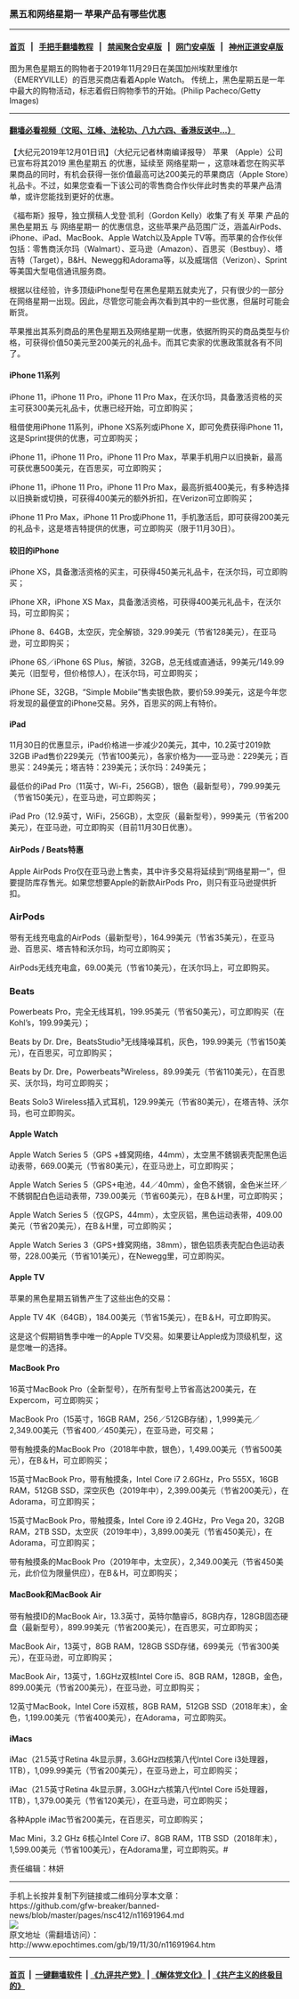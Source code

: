 ### 黑五和网络星期一 苹果产品有哪些优惠
------------------------

#### [首页](https://github.com/gfw-breaker/banned-news/blob/master/README.md) &nbsp;&nbsp;|&nbsp;&nbsp; [手把手翻墙教程](https://github.com/gfw-breaker/guides/wiki) &nbsp;&nbsp;|&nbsp;&nbsp; [禁闻聚合安卓版](https://github.com/gfw-breaker/bn-android) &nbsp;&nbsp;|&nbsp;&nbsp; [网门安卓版](https://github.com/oGate2/oGate) &nbsp;&nbsp;|&nbsp;&nbsp; [神州正道安卓版](https://github.com/SzzdOgate/update) 



<div><img alt="" class="aligncenter wp-post-image" src="http://i.epochtimes.com/assets/uploads/2019/12/GettyImages-1185492794-600x400.jpg"/>
<div class="red16 caption">
 图为黑色星期五的购物者于2019年11月29日在美国加州埃默里维尔（EMERYVILLE）的百思买商店看着Apple Watch。 传统上，黑色星期五是一年中最大的购物活动，标志着假日购物季节的开始。(Philip Pacheco/Getty Images)
</div>
</div><hr/>

#### [翻墙必看视频（文昭、江峰、法轮功、八九六四、香港反送中...）](https://github.com/gfw-breaker/banned-news/blob/master/pages/links.md)

<div><p>
 【大纪元2019年12月01日讯】（大纪元记者林南编译报导）
 <ok href="http://www.epochtimes.com/gb/tag/%E8%8B%B9%E6%9E%9C.html">
  苹果
 </ok>
 （Apple）公司已宣布将其2019
 <ok href="http://www.epochtimes.com/gb/tag/%E9%BB%91%E8%89%B2%E6%98%9F%E6%9C%9F%E4%BA%94.html">
  黑色星期五
 </ok>
 的优惠，延续至
 <ok href="http://www.epochtimes.com/gb/tag/%E7%BD%91%E7%BB%9C%E6%98%9F%E6%9C%9F%E4%B8%80.html">
  网络星期一
 </ok>
 ，这意味着您在购买苹果商品的同时，有机会获得一张价值最高可达200美元的苹果商店（Apple Store）礼品卡。不过，如果您查看一下该公司的零售商合作伙伴此时售卖的苹果产品清单，或许您能找到更好的优惠。
</p>
<p>
 《福布斯》报导，独立撰稿人戈登·凯利（Gordon Kelly）收集了有关
 <ok href="http://www.epochtimes.com/gb/tag/%E8%8B%B9%E6%9E%9C.html">
  苹果
 </ok>
 产品的
 <ok href="http://www.epochtimes.com/gb/tag/%E9%BB%91%E8%89%B2%E6%98%9F%E6%9C%9F%E4%BA%94.html">
  黑色星期五
 </ok>
 与
 <ok href="http://www.epochtimes.com/gb/tag/%E7%BD%91%E7%BB%9C%E6%98%9F%E6%9C%9F%E4%B8%80.html">
  网络星期一
 </ok>
 的优惠信息，这些苹果产品范围广泛，涵盖AirPods、iPhone、iPad、MacBook、Apple Watch以及Apple TV等。而苹果的合作伙伴包括：零售商沃尔玛（Walmart）、亚马逊（Amazon）、百思买（Bestbuy）、塔吉特（Target），B&amp;H、Newegg和Adorama等，以及威瑞信（Verizon）、Sprint等美国大型电信通讯服务商。
</p>
<p>
 根据以往经验，许多顶级iPhone型号在黑色星期五就卖光了，只有很少的一部分在网络星期一出现。因此，尽管您可能会再次看到其中的一些优惠，但届时可能会断货。
</p>
<p>
 苹果推出其系列商品的黑色星期五及网络星期一优惠，依据所购买的商品类型与价格，可获得价值50美元至200美元的礼品卡。而其它卖家的优惠政策就各有不同了。
</p>
<h4>
 iPhone 11系列
</h4>
<p>
 iPhone 11，iPhone 11 Pro，iPhone 11 Pro Max，在沃尔玛，具备激活资格的买主可获300美元礼品卡，优惠已经开始，可立即购买；
</p>
<p>
 租借使用iPhone 11系列，iPhone XS系列或iPhone X，即可免费获得iPhone 11，这是Sprint提供的优惠，可立即购买；
</p>
<p>
 iPhone 11，iPhone 11 Pro，iPhone 11 Pro Max，苹果手机用户以旧换新，最高可获优惠500美元，在百思买，可立即购买；
</p>
<p>
 iPhone 11，iPhone 11 Pro，iPhone 11 Pro Max，最高折抵400美元，有多种选择以旧换新或切换，可获得400美元的额外折扣，在Verizon可立即购买；
</p>
<p>
 iPhone 11 Pro Max，iPhone 11 Pro或iPhone 11，手机激活后，即可获得200美元的礼品卡，这是塔吉特提供的优惠，可立即购买（限于11月30日）。
</p>
<h4>
 较旧的iPhone
</h4>
<p>
 iPhone XS，具备激活资格的买主，可获得450美元礼品卡，在沃尔玛，可立即购买；
</p>
<p>
 iPhone XR，iPhone XS Max，具备激活资格，可获得400美元礼品卡，在沃尔玛，可立即购买；
</p>
<p>
 iPhone 8、64GB，太空灰，完全解锁，329.99美元（节省128美元），在亚马逊，可立即购买；
</p>
<p>
 iPhone 6S／iPhone 6S Plus，解锁，32GB，总无线或直通话，99美元/149.99美元（旧型号，但价格惊人），在沃尔玛，可立即购买；
</p>
<p>
 iPhone SE，32GB，“Simple Mobile”售卖银色款，要价59.99美元，这是今年您将发现的最便宜的iPhone交易。另外，百思买的网上有特价。
</p>
<h4>
 iPad
</h4>
<p>
 11月30日的优惠显示，iPad价格进一步减少20美元，其中，10.2英寸2019款32GB iPad售价229美元（节省100美元），各家价格为——亚马逊：229美元；百思买：249美元；塔吉特：239美元；沃尔玛：249美元；
</p>
<p>
 最低价的iPad Pro（11英寸，Wi-Fi，256GB），银色（最新型号），799.99美元（节省150美元），在亚马逊，可立即购买；
</p>
<p>
 iPad Pro（12.9英寸，WiFi，256GB），太空灰（最新型号），999美元（节省200美元），在亚马逊，可立即购买（目前11月30日优惠）。
</p>
<h4>
 AirPods / Beats特惠
</h4>
<p>
 Apple AirPods Pro仅在亚马逊上售卖，其中许多交易将延续到“网络星期一”，但要提防库存售光。如果您想要Apple的新款AirPods Pro，则只有亚马逊提供折扣。
</p>
<h3>
 AirPods
</h3>
<p>
 带有无线充电盒的AirPods（最新型号），164.99美元（节省35美元），在亚马逊、百思买、塔吉特和沃尔玛，均可立即购买；
</p>
<p>
 AirPods无线充电盒，69.00美元（节省10美元），在沃尔玛上，可立即购买。
</p>
<h3>
 Beats
</h3>
<p>
 Powerbeats Pro，完全无线耳机，199.95美元（节省50美元），可立即购买（在Kohl’s，199.99美元）；
</p>
<p>
 Beats by Dr. Dre，BeatsStudio³无线降噪耳机，灰色，199.99美元（节省150美元），在百思买，可立即购买；
</p>
<p>
 Beats by Dr. Dre，Powerbeats³Wireless，89.99美元（节省110美元），在百思买、沃尔玛，均可立即购买；
</p>
<p>
 Beats Solo3 Wireless插入式耳机，129.99美元（节省80美元），在塔吉特、沃尔玛，也可立即购买。
</p>
<h4>
 Apple Watch
</h4>
<p>
 Apple Watch Series 5（GPS +蜂窝网络，44mm），太空黑不銹钢表壳配黑色运动表带，669.00美元（节省80美元），在亚马逊上，可立即购买；
</p>
<p>
 Apple Watch Series 5（GPS+电池，44／40mm），金色不銹钢，金色米兰环／不銹钢配白色运动表带，739.00美元（节省60美元），在B＆H里，可立即购买；
</p>
<p>
 Apple Watch Series 5（仅GPS，44mm），太空灰铝，黑色运动表带，409.00美元（节省20美元），在B＆H里，可立即购买；
</p>
<p>
 Apple Watch Series 3（GPS+蜂窝网络，38mm），银色铝质表壳配白色运动表带，228.00美元（节省101美元），在Newegg里，可立即购买。
</p>
<h4>
 Apple TV
</h4>
<p>
 苹果的黑色星期五销售产生了这些出色的交易：
</p>
<p>
 Apple TV 4K（64GB），184.00美元（节省15美元），在B＆H，可立即购买。
</p>
<p>
 这是这个假期销售季中唯一的Apple TV交易。如果要让Apple成为顶级机型，这是您唯一的选择。
</p>
<h4>
 MacBook Pro
</h4>
<p>
 16英寸MacBook Pro（全新型号），在所有型号上节省高达200美元，在Expercom，可立即购买；
</p>
<p>
 MacBook Pro（15英寸，16GB RAM，256／512GB存储），1,999美元／2,349.00美元（节省400／450美元），在亚马逊，可交易；
</p>
<p>
 带有触摸条的MacBook Pro（2018年中款，银色），1,499.00美元（节省500美元），在B＆H，可立即购买；
</p>
<p>
 15英寸MacBook Pro，带有触摸条，Intel Core i7 2.6GHz，Pro 555X，16GB RAM，512GB SSD，深空灰色（2019年中），2,399.00美元（节省200美元），在Adorama，可立即购买；
</p>
<p>
 15英寸MacBook Pro，带触摸条，Intel Core i9 2.4GHz，Pro Vega 20，32GB RAM，2TB SSD，太空灰（2019年中），3,899.00美元（节省450美元），在Adorama，可立即购买；
</p>
<p>
 带有触摸条的MacBook Pro（2019年中，太空灰），2,349.00美元（节省450美元，此价位为限量供应），在B＆H，可立即购买；
</p>
<h4>
 MacBook和MacBook Air
</h4>
<p>
 带有触摸ID的MacBook Air，13.3英寸，英特尔酷睿i5，8GB内存，128GB固态硬盘（最新型号），899.99美元（节省200美元），在百思买，可立即购买；
</p>
<p>
 MacBook Air，13英寸，8GB RAM，128GB SSD存储，699美元（节省300美元），在亚马逊，可立即购买；
</p>
<p>
 MacBook Air，13英寸，1.6GHz双核Intel Core i5、8GB RAM，128GB，金色，899.00美元（节省200美元），在亚马逊，可立即购买；
</p>
<p>
 12英寸MacBook，Intel Core i5双核，8GB RAM，512GB SSD（2018年末），金色，1,199.00美元（节省400美元），在Adorama，可立即购买。
</p>
<h4>
 iMacs
</h4>
<p>
 iMac（21.5英寸Retina 4k显示屏，3.6GHz四核第八代Intel Core i3处理器，1TB），1,099.99美元（节省200美元），在亚马逊上，可立即购买；
</p>
<p>
 iMac（21.5英寸Retina 4k显示屏，3.0GHz六核第八代Intel Core i5处理器，1TB），1,379.00美元（节省120美元），在亚马逊，可立即购买；
</p>
<p>
 各种Apple iMac节省200美元，在百思买，可立即购买；
</p>
<p>
 Mac Mini，3.2 GHz 6核心Intel Core i7、8GB RAM，1TB SSD（2018年末），1,599.00美元（节省100美元），在Adorama里，可立即购买。#
</p>
<p>
 责任编辑：林妍
</p>
</div>
<hr/>
手机上长按并复制下列链接或二维码分享本文章：<br/>
https://github.com/gfw-breaker/banned-news/blob/master/pages/nsc412/n11691964.md <br/>
<a href='https://github.com/gfw-breaker/banned-news/blob/master/pages/nsc412/n11691964.md'><img src='https://github.com/gfw-breaker/banned-news/blob/master/pages/nsc412/n11691964.md.png'/></a> <br/>
原文地址（需翻墙访问）：http://www.epochtimes.com/gb/19/11/30/n11691964.htm


------------------------
#### [首页](https://github.com/gfw-breaker/banned-news/blob/master/README.md) &nbsp;|&nbsp; [一键翻墙软件](https://github.com/gfw-breaker/nogfw/blob/master/README.md) &nbsp;| [《九评共产党》](https://github.com/gfw-breaker/9ping.md/blob/master/README.md#九评之一评共产党是什么) | [《解体党文化》](https://github.com/gfw-breaker/jtdwh.md/blob/master/README.md) | [《共产主义的终极目的》](https://github.com/gfw-breaker/gczydzjmd.md/blob/master/README.md)


<img src='http://gfw-breaker.win/banned-news/pages/nsc412/n11691964.md' width='0px' height='0px'/>